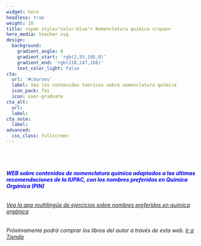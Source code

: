 ```yaml
---
widget: hero
headless: true
weight: 10
title: <span style="color:blue"> Nomenclatura química </span>
hero_media: teacher.svg
design:
  background:
    gradient_angle: 0
    gradient_start: 'rgb(2,55,195,0)'
    gradient_end: 'rgb(218,247,166)'
    text_color_light: false
cta:
  url: '#courses'
  label: Vea los contenidos teóricos sobre nomenclatura química
  icon_pack: fas
  icon: user-graduate
cta_alt:
  url:
  label:
cta_note:
  label:
advanced:
  css_class: fullscreen
---
```


<br>

<br>

###### <span style="color:blue">**WEB sobre contenidos de nomenclatura química  adaptados a las últimas recomendaciones de la IUPAC, con los nombres preferidos en Química Orgánica (PIN)** 

###### <span style="color:red">[Vea la app multilingüe de ejercicios sobre nombres preferidos en química orgánica](https://nqcom-org.netlify.app)

###### Próximamente podrá comprar los libros del autor a través de esta web.  [Ir a Tienda](https://nomenclaturaquimica.com/contact/)

<!-- Cloudflare Web Analytics --><script defer src='https://static.cloudflareinsights.com/beacon.min.js' data-cf-beacon='{"token": "0bd55fecfb85499ab1c1398cd8b5e174"}'></script><!-- End Cloudflare Web Analytics -->

<script async src="https://www.googletagmanager.com/gtag/js?id=G-E3Y8YTTJ87"></script>
<script>
  window.dataLayer = window.dataLayer || [];
  function gtag(){dataLayer.push(arguments);}
  gtag('js', new Date());gtag('config', 'G-E3Y8YTTJ87');
</script>


